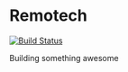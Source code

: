 # Remotech

[![Build Status](https://travis-ci.org/joemccann/dillinger.svg?branch=master)](https://travis-ci.org/joemccann/dillinger)

Building something awesome